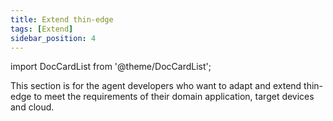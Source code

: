 ```yaml
---
title: Extend thin-edge
tags: [Extend]
sidebar_position: 4
---
```


import DocCardList from '@theme/DocCardList';

This section is for the agent developers who want to adapt and extend thin-edge
to meet the requirements of their domain application, target devices and cloud.

<DocCardList />